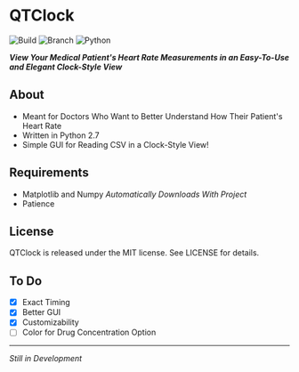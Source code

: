 # QTClock
![Build](https://img.shields.io/badge/Build-Passing-brightgreen.svg)
![Branch](https://img.shields.io/badge/Branch-Master-yellow.svg?maxAge=2592000)
![Python](https://img.shields.io/pypi/pyversions/Django.svg?maxAge=2592000) 
 
 ***View Your Medical Patient's Heart Rate Measurements in an Easy-To-Use and Elegant Clock-Style View***
 
## About  
* Meant for Doctors Who Want to Better Understand How Their Patient's Heart Rate
* Written in Python 2.7
* Simple GUI for Reading CSV in a Clock-Style View!

## Requirements
* Matplotlib and Numpy *Automatically Downloads With Project*
* Patience



## License

QTClock is released under the MIT license. See LICENSE for details.

## To Do
- [x] Exact Timing
- [x] Better GUI
- [x] Customizability
- [ ] Color for Drug Concentration Option  

---

*Still in Development*
